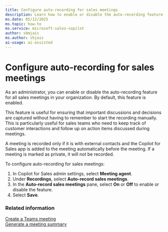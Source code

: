 ```yaml
---
title: Configure auto-recording for sales meetings
description: Learn how to enable or disable the auto-recording feature for all sales meetings in your organization.
ms.date: 05/12/2025
ms.topic: how-to
ms.service: microsoft-sales-copilot
author: sbmjais
ms.author: shjais
ai-usage: ai-assisted
---
```


# Configure auto-recording for sales meetings

As an administrator, you can enable or disable the auto-recording feature for all sales meetings in your organization. By default, this feature is enabled.

This feature is useful for ensuring that important discussions and decisions are captured without having to remember to start the recording manually. This is particularly useful for sales teams who need to keep track of customer interactions and follow up on action items discussed during meetings.

A meeting is recorded only if it is with external contacts and the Copilot for Sales app is added to the meeting automatically before the meeting. If a meeting is marked as private, it will not be recorded. 

To configure auto-recording for sales meetings:

1. In Copilot for Sales admin settings, select **Meeting agent**.
2. Under **Recordings**, select **Auto-record sales meetings**.
3. In the **Auto-record sales meetings** pane, select **On** or **Off** to enable or disable the feature.
4. Select **Save**.

### Related information

[Create a Teams meeting](create-teams-meeting.md)<br>
[Generate a meeting summary](generate-meeting-summary.md)